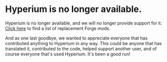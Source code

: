 # Hyperium is no longer available.

Hyperium is no longer available, and we will no longer provide support for it. [Click here](https://https://github.com/asbyth/Hyperium-Replacements) to find a list of replacement Forge mods.

And as one last goodbye, we wanted to appreciate everyone that has contributed anything to Hyperium in any way.
This could be anyone that has translated it, contributed to the code, helped support another user, and of course everyone that's used Hyperium.
It's been a good run! 
